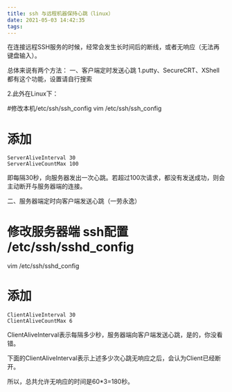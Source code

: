 ```yaml
---
title: ssh 与远程机器保持心跳（linux）
date: 2021-05-03 14:42:35
tags:
---
```


在连接远程SSH服务的时候，经常会发生长时间后的断线，或者无响应（无法再键盘输入）。

<!-- more -->


总体来说有两个方法：
一、客户端定时发送心跳
1.putty、SecureCRT、XShell都有这个功能，设置请自行搜索

2.此外在Linux下：

#修改本机/etc/ssh/ssh_config
vim /etc/ssh/ssh_config
# 添加
```
ServerAliveInterval 30
ServerAliveCountMax 100
```
即每隔30秒，向服务器发出一次心跳。若超过100次请求，都没有发送成功，则会主动断开与服务器端的连接。

 

二、服务器端定时向客户端发送心跳（一劳永逸）

# 修改服务器端 ssh配置 /etc/ssh/sshd_config

vim /etc/ssh/sshd_config
# 添加
```
ClientAliveInterval 30
ClientAliveCountMax 6
```
ClientAliveInterval表示每隔多少秒，服务器端向客户端发送心跳，是的，你没看错。

下面的ClientAliveInterval表示上述多少次心跳无响应之后，会认为Client已经断开。

所以，总共允许无响应的时间是60*3=180秒。